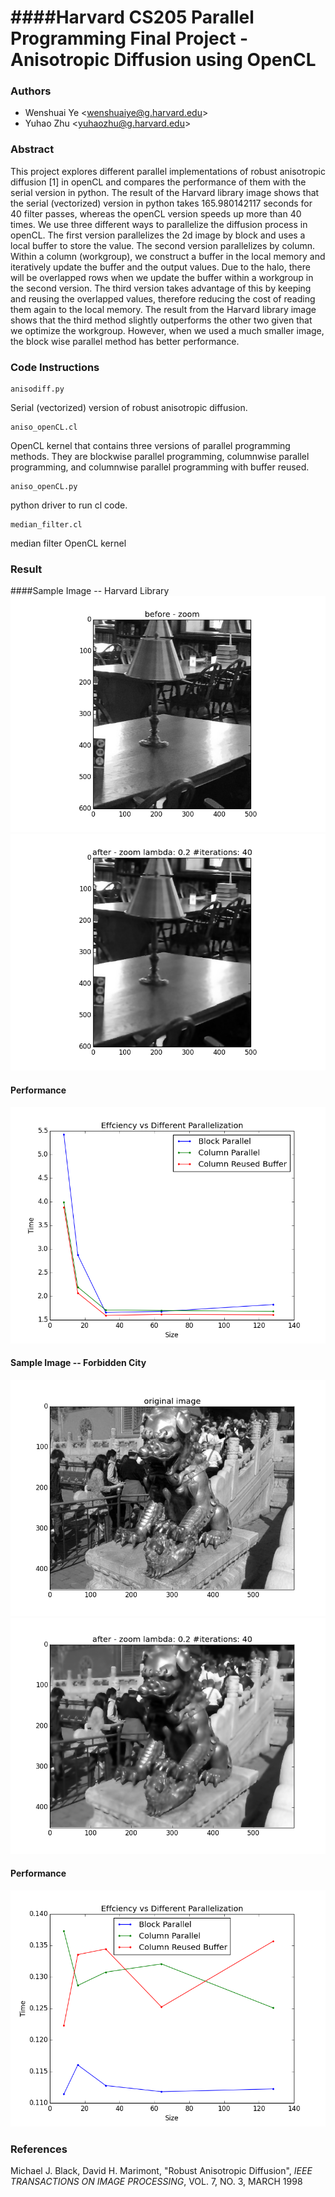 ####Harvard CS205 Parallel Programming Final Project - Anisotropic Diffusion using OpenCL
============================================
### Authors
* Wenshuai Ye \<wenshuaiye@g.harvard.edu\>
* Yuhao Zhu \<yuhaozhu@g.harvard.edu\>

### Abstract
This project explores different parallel implementations of robust anisotropic diffusion [1] in openCL and compares the performance of them with the serial version in python. The result of the Harvard library image shows that the serial (vectorized) version in python takes 165.980142117 seconds for 40 filter passes, whereas the openCL version speeds up more than 40 times. We use three different ways to parallelize the diffusion process in openCL. The first version parallelizes the 2d image by block and uses a local buffer to store the value. The second version parallelizes by column. Within a column (workgroup), we construct a buffer in the local memory and iteratively update the buffer and the output values. Due to the halo, there will be overlapped rows when we update the buffer within a workgroup in the second version. The third version takes advantage of this by keeping and reusing the overlapped values, therefore reducing the cost of reading them again to the local memory. The result from the Harvard library image shows that the third method slightly outperforms the other two given that we optimize the workgroup. However, when we used a much smaller image, the block wise parallel method has better performance.

### Code Instructions

```
anisodiff.py
```
Serial (vectorized) version of robust anisotropic diffusion.

```
aniso_openCL.cl
```
OpenCL kernel that contains three versions of parallel programming methods. They are blockwise parallel programming, columnwise parallel programming, and columnwise parallel programming with buffer reused.

```
aniso_openCL.py
```
python driver to run cl code.

```
median_filter.cl
```
median filter OpenCL kernel

### Result
####Sample Image -- Harvard Library
![](img/original.png)
![](img/I020i40.png)
#### Performance
![](img/ParallelGraph.png)
#### Sample Image -- Forbidden City
![](img/originallion.png)
![](img/l020i40lion.png)
#### Performance
![](img/lionGraph.png)

### References
Michael J. Black, David H. Marimont, "Robust Anisotropic Diffusion", *IEEE TRANSACTIONS ON IMAGE PROCESSING*, VOL. 7, NO. 3, MARCH 1998

